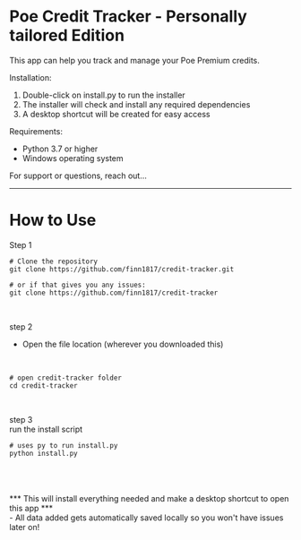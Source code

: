 Poe Credit Tracker - Personally tailored Edition
================================================

This app can help you track and manage your Poe Premium credits.

Installation:
1. Double-click on install.py to run the installer
2. The installer will check and install any required dependencies
3. A desktop shortcut will be created for easy access

Requirements:
- Python 3.7 or higher
- Windows operating system

For support or questions, reach out...


-----------------------------------------

How to Use
===========
Step 1
<br>
```  
# Clone the repository
git clone https://github.com/finn1817/credit-tracker.git

# or if that gives you any issues:
git clone https://github.com/finn1817/credit-tracker
```
<br>

step 2
<br>
- Open the file location (wherever you downloaded this)
<br>

```
# open credit-tracker folder
cd credit-tracker
```

<br>

step 3
<br>
run the install script
<br>

```
# uses py to run install.py
python install.py
```

<br>
<br>

<br>
*** This will install everything needed and make a desktop shortcut to open this app ***


<br>
- All data added gets automatically saved locally so you won't have issues later on!
